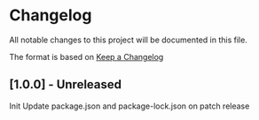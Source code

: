 # Changelog
All notable changes to this project will be documented in this file.

The format is based on [Keep a Changelog](http://keepachangelog.com/)

## [1.0.0] - Unreleased

Init
Update package.json and package-lock.json on patch release
